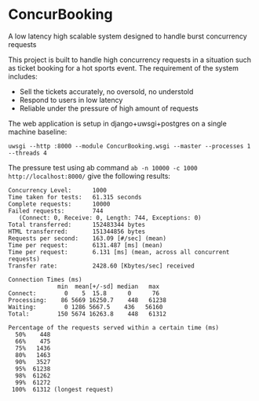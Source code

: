 # ConcurBooking
A low latency high scalable system designed to handle burst concurrency requests 

This project is built to handle high concurrency requests in a situation such as ticket booking for a hot sports event. The requirement of the system includes:
* Sell the tickets accurately, no oversold, no understold
* Respond to users in low latency
* Reliable under the pressure of high amount of requests

The web application is setup in django+uwsgi+postgres on a single machine
baseline:
```
uwsgi --http :8000 --module ConcurBooking.wsgi --master --processes 1 --threads 4
```
The pressure test using ab command ```ab -n 10000 -c 1000 http://localhost:8000/``` give the following results:
```
Concurrency Level:      1000
Time taken for tests:   61.315 seconds
Complete requests:      10000
Failed requests:        744
   (Connect: 0, Receive: 0, Length: 744, Exceptions: 0)
Total transferred:      152483344 bytes
HTML transferred:       151344856 bytes
Requests per second:    163.09 [#/sec] (mean)
Time per request:       6131.487 [ms] (mean)
Time per request:       6.131 [ms] (mean, across all concurrent requests)
Transfer rate:          2428.60 [Kbytes/sec] received

Connection Times (ms)
              min  mean[+/-sd] median   max
Connect:        0    5  15.8      0      76
Processing:    86 5669 16250.7    448   61238
Waiting:        0 1286 5667.5    436   56160
Total:        150 5674 16263.8    448   61312

Percentage of the requests served within a certain time (ms)
  50%    448
  66%    475
  75%   1436
  80%   1463
  90%   3527
  95%  61238
  98%  61262
  99%  61272
 100%  61312 (longest request)
```
